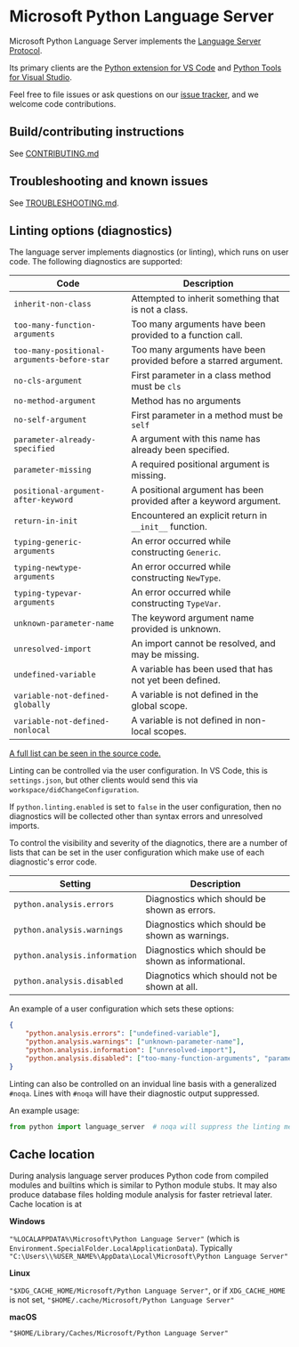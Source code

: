 # Microsoft Python Language Server

Microsoft Python Language Server implements the [Language Server Protocol](https://microsoft.github.io/language-server-protocol/specification).

Its primary clients are the [Python extension for VS Code](https://github.com/Microsoft/vscode-python) and [Python Tools for Visual Studio](https://github.com/Microsoft/PTVS).

Feel free to file issues or ask questions on our [issue tracker](https://github.com/Microsoft/python-language-server/issues), and we welcome code contributions.


## Build/contributing instructions

See [CONTRIBUTING.md](CONTRIBUTING.md)


## Troubleshooting and known issues

See [TROUBLESHOOTING.md](TROUBLESHOOTING.md).


## Linting options (diagnostics)

The language server implements diagnostics (or linting), which runs on user code.
The following diagnostics are supported:

| Code | Description |
| - | - |
| `inherit-non-class` | Attempted to inherit something that is not a class. |
| `too-many-function-arguments` | Too many arguments have been provided to a function call. |
| `too-many-positional-arguments-before-star` | Too many arguments have been provided before a starred argument. |
| `no-cls-argument` | First parameter in a class method must be `cls` |
| `no-method-argument` | Method has no arguments
| `no-self-argument` | First parameter in a method must be `self`
| `parameter-already-specified` | A argument with this name has already been specified. |
| `parameter-missing` | A required positional argument is missing. |
| `positional-argument-after-keyword` | A positional argument has been provided after a keyword argument. |
| `return-in-init` | Encountered an explicit return in `__init__` function. |
| `typing-generic-arguments` | An error occurred while constructing `Generic`. |
| `typing-newtype-arguments` | An error occurred while constructing `NewType`. |
| `typing-typevar-arguments` | An error occurred while constructing `TypeVar`. |
| `unknown-parameter-name` | The keyword argument name provided is unknown. |
| `unresolved-import` | An import cannot be resolved, and may be missing. |
| `undefined-variable` | A variable has been used that has not yet been defined. |
| `variable-not-defined-globally` | A variable is not defined in the global scope. |
| `variable-not-defined-nonlocal` | A variable is not defined in non-local scopes. |

[A full list can be seen in the source code.](src/Analysis/Ast/Impl/Diagnostics/ErrorCodes.cs)

Linting can be controlled via the user configuration. In VS Code, this is `settings.json`, but other
clients would send this via `workspace/didChangeConfiguration`.

If `python.linting.enabled` is set to `false` in the user configuration, then no diagnostics
will be collected other than syntax errors and unresolved imports.

To control the visibility and severity of the diagnotics, there are a number of lists
that can be set in the user configuration which make use of each diagnostic's error code.

| Setting | Description |
| - | - |
| `python.analysis.errors` | Diagnostics which should be shown as errors. |
| `python.analysis.warnings` | Diagnostics which should be shown as warnings. |
| `python.analysis.information` | Diagnostics which should be shown as informational. |
| `python.analysis.disabled` | Diagnotics which should not be shown at all. |

An example of a user configuration which sets these options:

```json
{
    "python.analysis.errors": ["undefined-variable"],
    "python.analysis.warnings": ["unknown-parameter-name"],
    "python.analysis.information": ["unresolved-import"],
    "python.analysis.disabled": ["too-many-function-arguments", "parameter-missing"],
}
```

Linting can also be controlled on an invidual line basis with a generalized `#noqa`. Lines with `#noqa` will have their diagnostic output suppressed.

An example usage:

```python
from python import language_server  # noqa will suppress the linting message for this line
```

## Cache location

During analysis language server produces Python code from compiled modules and builtins which is similar to Python module stubs.
It may also produce database files holding module analysis for faster retrieval later. Cache location is at

**Windows**

`"%LOCALAPPDATA%\Microsoft\Python Language Server"` (which is `Environment.SpecialFolder.LocalApplicationData`). Typically `"C:\Users\\%USER_NAME%\AppData\Local\Microsoft\Python Language Server"`

**Linux**

`"$XDG_CACHE_HOME/Microsoft/Python Language Server"`, or if `XDG_CACHE_HOME` is not set, `"$HOME/.cache/Microsoft/Python Language Server"`

**macOS**

`"$HOME/Library/Caches/Microsoft/Python Language Server"`
